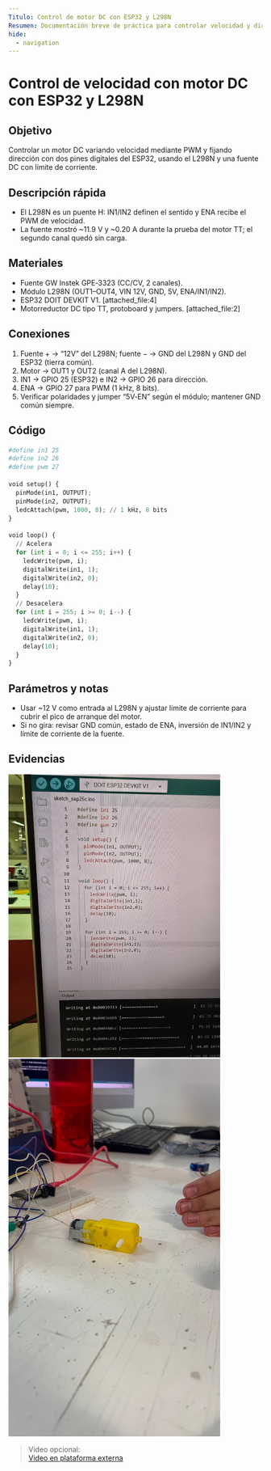 ```yaml
---
Titulo: Control de motor DC con ESP32 y L298N
Resumen: Documentación breve de práctica para controlar velocidad y dirección de un motor DC con ESP32, L298N y fuente DC de laboratorio.
hide:
  - navigation
---
```


# Control de velocidad con motor DC con ESP32 y L298N

## Objetivo
Controlar un motor DC variando velocidad mediante PWM y fijando dirección con dos pines digitales del ESP32, usando el L298N y una fuente DC con límite de corriente. 

## Descripción rápida
- El L298N es un puente H: IN1/IN2 definen el sentido y ENA recibe el PWM de velocidad. 
- La fuente mostró ~11.9 V y ~0.20 A durante la prueba del motor TT; el segundo canal quedó sin carga. 

## Materiales
- Fuente GW Instek GPE‑3323 (CC/CV, 2 canales).
- Módulo L298N (OUT1–OUT4, VIN 12V, GND, 5V, ENA/IN1/IN2). 
- ESP32 DOIT DEVKIT V1. [attached_file:4]  
- Motorreductor DC tipo TT, protoboard y jumpers. [attached_file:2]

## Conexiones
1. Fuente + → “12V” del L298N; fuente − → GND del L298N y GND del ESP32 (tierra común). 
2. Motor → OUT1 y OUT2 (canal A del L298N). 
3. IN1 → GPIO 25 (ESP32) e IN2 → GPIO 26 para dirección. 
4. ENA → GPIO 27 para PWM (1 kHz, 8 bits).  
5. Verificar polaridades y jumper “5V‑EN” según el módulo; mantener GND común siempre.

## Código 

```python
#define in1 25
#define in2 26
#define pwm 27

void setup() {
  pinMode(in1, OUTPUT);
  pinMode(in2, OUTPUT);
  ledcAttach(pwm, 1000, 8); // 1 kHz, 8 bits
}

void loop() {
  // Acelera
  for (int i = 0; i <= 255; i++) {
    ledcWrite(pwm, i);
    digitalWrite(in1, 1);
    digitalWrite(in2, 0);
    delay(10);
  }
  // Desacelera
  for (int i = 255; i >= 0; i--) {
    ledcWrite(pwm, i);
    digitalWrite(in1, 1);
    digitalWrite(in2, 0);
    delay(10);
  }
}
```

## Parámetros y notas
- Usar ~12 V como entrada al L298N y ajustar límite de corriente para cubrir el pico de arranque del motor.  
- Si no gira: revisar GND común, estado de ENA, inversión de IN1/IN2 y límite de corriente de la fuente. 

## Evidencias
<img src="../recursos/imgs/Segundo/Actividad_6.jpg" alt="Codigo" width="420"> 

<img src="../recursos/imgs/Segundo/Circuito_6.jpg" alt="Montaje ESP32 + L298N + motor TT" width="420"> 

> Video opcional:  
> [Video en plataforma externa](https://tu-enlace-de-video.com) 
